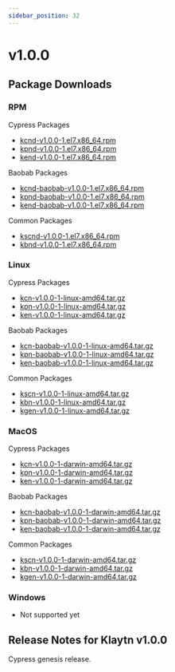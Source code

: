 ```yaml
---
sidebar_position: 32
---
```


# v1.0.0

## Package Downloads

### RPM <a id="rpm"></a>

Cypress Packages
- [kcnd-v1.0.0-1.el7.x86_64.rpm](http://packages.klaytn.net/klaytn/v1.0.0/kcnd-v1.0.0-1.el7.x86_64.rpm)
- [kpnd-v1.0.0-1.el7.x86_64.rpm](http://packages.klaytn.net/klaytn/v1.0.0/kpnd-v1.0.0-1.el7.x86_64.rpm)
- [kend-v1.0.0-1.el7.x86_64.rpm](http://packages.klaytn.net/klaytn/v1.0.0/kend-v1.0.0-1.el7.x86_64.rpm)

Baobab Packages
- [kcnd-baobab-v1.0.0-1.el7.x86_64.rpm](http://packages.klaytn.net/klaytn/v1.0.0/kcnd-baobab-v1.0.0-1.el7.x86_64.rpm)
- [kpnd-baobab-v1.0.0-1.el7.x86_64.rpm](http://packages.klaytn.net/klaytn/v1.0.0/kpnd-baobab-v1.0.0-1.el7.x86_64.rpm)
- [kend-baobab-v1.0.0-1.el7.x86_64.rpm](http://packages.klaytn.net/klaytn/v1.0.0/kend-baobab-v1.0.0-1.el7.x86_64.rpm)

Common Packages
- [kscnd-v1.0.0-1.el7.x86_64.rpm](http://packages.klaytn.net/klaytn/v1.0.0/kscnd-v1.0.0-1.el7.x86_64.rpm)
- [kbnd-v1.0.0-1.el7.x86_64.rpm](http://packages.klaytn.net/klaytn/v1.0.0/kbnd-v1.0.0-1.el7.x86_64.rpm)

### Linux <a id="linux"></a>

Cypress Packages
- [kcn-v1.0.0-1-linux-amd64.tar.gz](http://packages.klaytn.net/klaytn/v1.0.0/kcn-v1.0.0-1-linux-amd64.tar.gz)
- [kpn-v1.0.0-1-linux-amd64.tar.gz](http://packages.klaytn.net/klaytn/v1.0.0/kpn-v1.0.0-1-linux-amd64.tar.gz)
- [ken-v1.0.0-1-linux-amd64.tar.gz](http://packages.klaytn.net/klaytn/v1.0.0/ken-v1.0.0-1-linux-amd64.tar.gz)

Baobab Packages
- [kcn-baobab-v1.0.0-1-linux-amd64.tar.gz](http://packages.klaytn.net/klaytn/v1.0.0/kcn-baobab-v1.0.0-1-linux-amd64.tar.gz)
- [kpn-baobab-v1.0.0-1-linux-amd64.tar.gz](http://packages.klaytn.net/klaytn/v1.0.0/kpn-baobab-v1.0.0-1-linux-amd64.tar.gz)
- [ken-baobab-v1.0.0-1-linux-amd64.tar.gz](http://packages.klaytn.net/klaytn/v1.0.0/ken-baobab-v1.0.0-1-linux-amd64.tar.gz)

Common Packages
- [kscn-v1.0.0-1-linux-amd64.tar.gz](http://packages.klaytn.net/klaytn/v1.0.0/kscn-v1.0.0-1-linux-amd64.tar.gz)
- [kbn-v1.0.0-1-linux-amd64.tar.gz](http://packages.klaytn.net/klaytn/v1.0.0/kbn-v1.0.0-1-linux-amd64.tar.gz)
- [kgen-v1.0.0-1-linux-amd64.tar.gz](http://packages.klaytn.net/klaytn/v1.0.0/kgen-v1.0.0-1-linux-amd64.tar.gz)

### MacOS <a id="macos"></a>

Cypress Packages
- [kcn-v1.0.0-1-darwin-amd64.tar.gz](http://packages.klaytn.net/klaytn/v1.0.0/kcn-v1.0.0-1-darwin-amd64.tar.gz)
- [kpn-v1.0.0-1-darwin-amd64.tar.gz](http://packages.klaytn.net/klaytn/v1.0.0/kpn-v1.0.0-1-darwin-amd64.tar.gz)
- [ken-v1.0.0-1-darwin-amd64.tar.gz](http://packages.klaytn.net/klaytn/v1.0.0/ken-v1.0.0-1-darwin-amd64.tar.gz)

Baobab Packages
- [kcn-baobab-v1.0.0-1-darwin-amd64.tar.gz](http://packages.klaytn.net/klaytn/v1.0.0/kcn-baobab-v1.0.0-1-darwin-amd64.tar.gz)
- [kpn-baobab-v1.0.0-1-darwin-amd64.tar.gz](http://packages.klaytn.net/klaytn/v1.0.0/kpn-baobab-v1.0.0-1-darwin-amd64.tar.gz)
- [ken-baobab-v1.0.0-1-darwin-amd64.tar.gz](http://packages.klaytn.net/klaytn/v1.0.0/ken-baobab-v1.0.0-1-darwin-amd64.tar.gz)

Common Packages
- [kscn-v1.0.0-1-darwin-amd64.tar.gz](http://packages.klaytn.net/klaytn/v1.0.0/kscn-v1.0.0-1-darwin-amd64.tar.gz)
- [kbn-v1.0.0-1-darwin-amd64.tar.gz](http://packages.klaytn.net/klaytn/v1.0.0/kbn-v1.0.0-1-darwin-amd64.tar.gz)
- [kgen-v1.0.0-1-darwin-amd64.tar.gz](http://packages.klaytn.net/klaytn/v1.0.0/kgen-v1.0.0-1-darwin-amd64.tar.gz)


### Windows <a id="windows"></a>

- Not supported yet


## Release Notes for Klaytn v1.0.0

Cypress genesis release.
